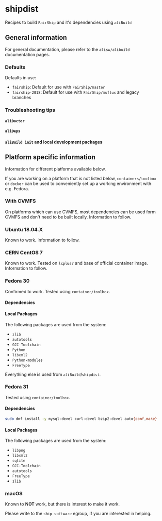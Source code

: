 # shipdist

Recipes to build `FairShip` and it's dependencies using `aliBuild`

## General information

For general documentation, please refer to the `alisw/alibuild` documentation pages.

### Defaults

Defaults in use:

- `fairship`: Default for use with `FairShip/master`
- `fairship-2018`: Default for use with `FairShip/muflux` and legacy branches

### Troubleshooting tips

#### `aliDoctor`

#### `aliDeps`

#### `aliBuild init` and local development packages

## Platform specific information

Information for different platforms available below.

If you are working on a platform that is not listed below, `containers/toolbox` or `docker` can be used to conveniently set up a working environment with e.g. Fedora.

### With CVMFS

On platforms which can use CVMFS, most dependencies can be used form CVMFS and don't need to be built locally. Information to follow.

### Ubuntu 18.04.X

Known to work. Information to follow.

### CERN CentOS 7

Known to work. Tested on `lxplus7` and base of official container image. Information to follow.

### Fedora 30

Confirmed to work. Tested using `container/toolbox`.

#### Dependencies

#### Local Packages

The following packages are used from the system:

- `zlib`
- `autotools`
- `GCC-Toolchain`
- `Python`
- `libxml2`
- `Python-modules`
- `FreeType`

Everything else is used from `aliBuild`/`shipdist`.

### Fedora 31

Tested using `container/toolbox`.

#### Dependencies

```bash
sudo dnf install -y mysql-devel curl-devel bzip2-devel auto{conf,make} texinfo gettext{,-devel} libtool freetype-devel libpng-devel sqlite{,-devel}  ncurses-devel mesa-libGLU-devel libX11-devel libXpm-devel libXext-devel libXft-devel libxml2-devel motif{,-devel} kernel-devel pciutils-devel kmod-devel bison flex perl-ExtUtils-Embed environment-modules gcc-{gfortran,c++} swig make krb5-{workstation,devel}
```

#### Local Packages

The following packages are used from the system:

- `libpng`
- `libxml2`
- `sqlite`
- `GCC-Toolchain`
- `autotools`
- `FreeType`
- `zlib`

### macOS

Known to **NOT** work, but there is interest to make it work.

Please write to the `ship-software` egroup, if you are interested in helping.
